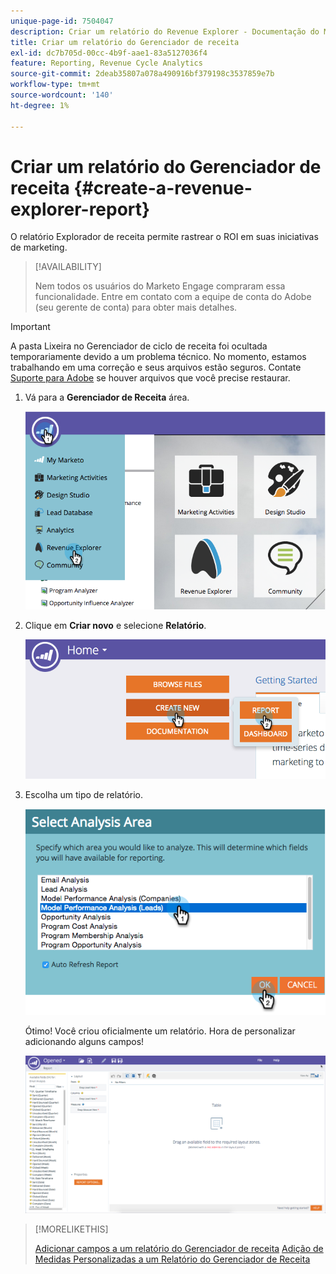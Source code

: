 ```yaml
---
unique-page-id: 7504047
description: Criar um relatório do Revenue Explorer - Documentação do Marketo - Documentação do produto
title: Criar um relatório do Gerenciador de receita
exl-id: dc7b705d-00cc-4b9f-aae1-83a5127036f4
feature: Reporting, Revenue Cycle Analytics
source-git-commit: 2deab35807a078a490916bf379198c3537859e7b
workflow-type: tm+mt
source-wordcount: '140'
ht-degree: 1%

---
```


# Criar um relatório do Gerenciador de receita {#create-a-revenue-explorer-report}

O relatório Explorador de receita permite rastrear o ROI em suas iniciativas de marketing.

>[!AVAILABILITY]
>
>Nem todos os usuários do Marketo Engage compraram essa funcionalidade. Entre em contato com a equipe de conta do Adobe (seu gerente de conta) para obter mais detalhes.

>[!IMPORTANT]
>
>A pasta Lixeira no Gerenciador de ciclo de receita foi ocultada temporariamente devido a um problema técnico. No momento, estamos trabalhando em uma correção e seus arquivos estão seguros. Contate [Suporte para Adobe](https://nation.marketo.com/t5/support/ct-p/Support) se houver arquivos que você precise restaurar.

1. Vá para a **Gerenciador de Receita** área.

   ![](assets/image2015-3-24-13-3a24-3a56.png)

1. Clique em **Criar novo** e selecione **Relatório**.

   ![](assets/image2015-3-24-13-3a20-3a40.png)

1. Escolha um tipo de relatório.

   ![](assets/image2015-3-24-14-3a22-3a32.png)

   Ótimo! Você criou oficialmente um relatório. Hora de personalizar adicionando alguns campos!

   ![](assets/image2015-3-24-13-3a26-3a8.png)

>[!MORELIKETHIS]
>
>[Adicionar campos a um relatório do Gerenciador de receita](/help/marketo/product-docs/reporting/revenue-cycle-analytics/revenue-explorer/adding-fields-to-a-revenue-explorer-report.md)
>[Adição de Medidas Personalizadas a um Relatório do Gerenciador de Receita](/help/marketo/product-docs/reporting/revenue-cycle-analytics/revenue-explorer/adding-custom-measures-to-a-revenue-explorer-report.md)
